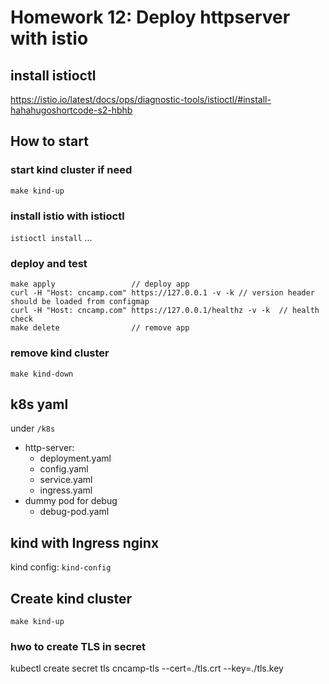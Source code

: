 # Homework 12: Deploy httpserver with istio
## install istioctl
https://istio.io/latest/docs/ops/diagnostic-tools/istioctl/#install-hahahugoshortcode-s2-hbhb
## How to start 
### start kind cluster if need
`make kind-up`
### install istio with istioctl
`istioctl install`
...
### deploy and test
```shell
make apply                 // deploy app
curl -H "Host: cncamp.com" https://127.0.0.1 -v -k // version header should be loaded from configmap
curl -H "Host: cncamp.com" https://127.0.0.1/healthz -v -k  // health check
make delete                // remove app
```

### remove kind cluster 
`make kind-down`


## k8s yaml
under `/k8s`
- http-server:
  - deployment.yaml
  - config.yaml
  - service.yaml
  - ingress.yaml
- dummy pod for debug
  - debug-pod.yaml


## kind with Ingress nginx
kind config: `kind-config`
## Create kind cluster
```shell
make kind-up
```

### hwo to create TLS in secret
kubectl create secret tls cncamp-tls --cert=./tls.crt --key=./tls.key


